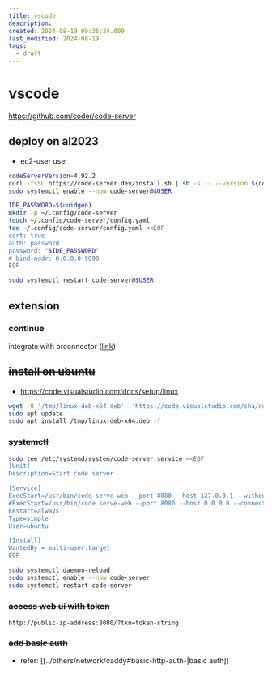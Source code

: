 ```yaml
---
title: vscode
description: 
created: 2024-08-19 09:36:24.009
last_modified: 2024-08-19
tags:
  - draft
---
```


# vscode
https://github.com/coder/code-server

## deploy on al2023
- ec2-user user
```sh
codeServerVersion=4.92.2
curl -fsSL https://code-server.dev/install.sh | sh -s -- --version ${codeServerVersion}
sudo systemctl enable --now code-server@$USER

IDE_PASSWORD=$(uuidgen)
mkdir -p ~/.config/code-server
touch ~/.config/code-server/config.yaml
tee ~/.config/code-server/config.yaml <<EOF
cert: true 
auth: password
password: "$IDE_PASSWORD"
# bind-addr: 0.0.0.0:9090
EOF

sudo systemctl restart code-server@$USER

```

## extension
### continue
integrate with brconnector ([link](https://docs.continue.dev/reference/Model%20Providers/openai))



## ~~install on ubuntu~~
- https://code.visualstudio.com/docs/setup/linux
```sh
wget -O '/tmp/linux-deb-x64.deb'  'https://code.visualstudio.com/sha/download?build=stable&os=linux-deb-x64'
sudo apt update
sudo apt install /tmp/linux-deb-x64.deb -f

```

### ~~systemctl~~
```sh
sudo tee /etc/systemd/system/code-server.service <<EOF
[Unit]
Description=Start code server

[Service]
ExecStart=/usr/bin/code serve-web --port 8080 --host 127.0.0.1 --without-connection-token
#ExecStart=/usr/bin/code serve-web --port 8080 --host 0.0.0.0 --connection-token token-string 
Restart=always
Type=simple
User=ubuntu

[Install]
WantedBy = multi-user.target
EOF

sudo systemctl daemon-reload
sudo systemctl enable --now code-server
sudo systemctl restart code-server

```

### ~~access web ui with token~~
```
http://public-ip-address:8080/?tkn=token-string
```

### ~~add basic auth~~
- refer: [[../others/network/caddy#basic-http-auth-|basic auth]]


